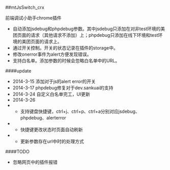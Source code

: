 ##mtJsSwitch\_crx

前端调试小助手chrome插件

- 自动添加jsdebug和phpdebug参数。其中jsdebug只添加在对非test环境的美团页面的请求（其他请求不添加）上；phpdebug只添加在线下环境和test环境的美团页面的请求上。
- 通过开关控制。开关的状态记录在插件的storage中。
- 修改onerror事件为alert方便发现错误。
- 支持白名单。添加参数的时候会忽略白名单中的URL。

####update

- 2014-3-15 添加对于js的alert error的开关
- 2014-3-17 phpdebug修复对于dev.sankuai的支持
- 2014-3-24 自定义白名单完工，UI更新
- 2014-3-26
- - 支持键盘快捷键，ctrl+j、ctrl+p、ctrl+a分别对应jsdebug、phpdebug、alerterror
- - 快捷键更改状态时页面自动刷新
- - 更新参数存在url中时的处理方式

####TODO

- 忽略网页中的插件报错
